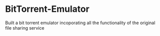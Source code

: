 # BitTorrent-Emulator

Built a bit torrent emulator incoporating all the functionality of the original file sharing service
